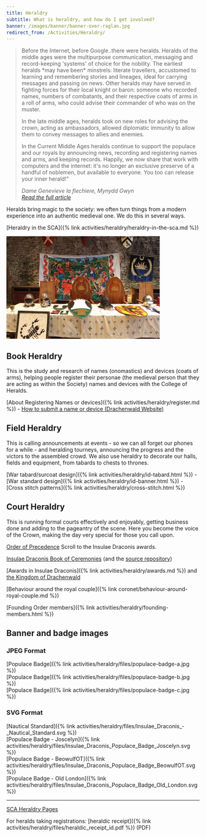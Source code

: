 ```yaml
---
title: Heraldry
subtitle: What is heraldry, and how do I get involved?
banner: /images/banner/banner-over-raglan.jpg
redirect_from: /Activities/Heraldry/
---
```


<blockquote class="testimonial">
<p>
  Before the Internet, before Google..there were heralds.  Heralds of the middle ages were the multipurpose communication, messaging and record-keeping
  &#39;systems&#39; of choice for the nobility.
  The earliest heralds *may have been* minstrels: literate travellers, accustomed to learning and
  remembering stories and lineages, ideal for carrying messages and passing on news. Other heralds
  may have served in fighting forces for their local knight or baron: someone who recorded names,
  numbers of combatants, and their respective coats of arms in a roll of arms, who could advise their
  commander of who was on the muster.
</p>
<p>
  In the late middle ages, heralds took on new roles for advising the crown, acting as ambassadors,
  allowed diplomatic immunity to allow them to convey messages to allies and enemies.
</p>
<p>
  In the Current Middle Ages heralds continue to support the populace and our royals by announcing
  news, recording and registering names and arms, and keeping records. Happily, we now share that work with computers and the internet: it&#39;s no longer an exclusive
  preserve of a handful of noblemen, but available to everyone. You too can release your inner herald!"
</p>
<cite>
<span class="name">Dame Genevieve la flechiere, Mynydd Gwyn</span><br />
<a href="{% link activities/heraldry/before-the-internet.md %}">Read the full article</a>
</cite>

</blockquote>

Heralds bring magic to the society: we often turn things from a modern experience into an authentic medieval one. We do this in several ways.

[Heraldry in the SCA]({% link activities/heraldry/heraldry-in-the-sca.md %})

<img src="/images/heraldry/heraldryandhelms.jpg" class="rounded shadow float-md-end m-2" alt="" />

## Book Heraldry

This is the study and research of names (onomastics) and devices (coats of arms), helping people register their personae (the medieval person that they are acting as within the Society) names and devices with the College of Heralds. 

[About Registering Names or devices]({% link activities/heraldry/register.md %}) -
[How to submit a name or device (Drachenwald Website)](https://drachenwald.sca.org/offices/herald/submittingnamesheraldry/)

## Field Heraldry

This is calling announcements at events - so we can all forget our phones for a while - and heralding tourneys, announcing the progress and the victors to the assembled crowd. We also use heraldry to decorate our halls, fields and equipment, from tabards to chests to thrones.

[War tabard/surcoat design]({% link activities/heraldry/id-tabard.html %}) -
[War standard design]({% link activities/heraldry/id-banner.html %}) -
[Cross stitch patterns]({% link activities/heraldry/cross-stitch.html %})

## Court Heraldry
This is running formal courts effectively and enjoyably, getting business done and adding to the pageantry of the scene. Here you become the voice of the Crown, making the day very special for those you call upon.

[Order of Precedence](http://op.drachenwald.sca.org/awards) Scroll to the Insulae Draconis awards.

[Insulae Draconis Book of Ceremonies](https://insulaedraconis.gitlab.io/ceremonies/) (and the [source repository](https://gitlab.com/insulaedraconis/ceremonies))

[Awards in Insulae Draconis]({% link activities/heraldry/awards.md %}) and [the Kingdom of Drachenwald](http://www.drachenwald.sca.org/offices/herald/drachenwaldawardsorders/)

[Behaviour around the royal couple]({% link coronet/behaviour-around-royal-couple.md %})

[Founding Order members]({% link activities/heraldry/founding-members.html %})

## Banner and badge images

### JPEG Format

[Populace Badge]({% link activities/heraldry/files/populace-badge-a.jpg %})  
[Populace Badge]({% link activities/heraldry/files/populace-badge-b.jpg %})  
[Populace Badge]({% link activities/heraldry/files/populace-badge-c.jpg %})  

### SVG Format

[Nautical Standard]({% link activities/heraldry/files/Insulae_Draconis_-_Nautical_Standard.svg %})  
[Populace Badge - Joscelyn]({% link activities/heraldry/files/Insulae_Draconis_Populace_Badge_Joscelyn.svg %})  
[Populace Badge - BeowulfOT]({% link activities/heraldry/files/Insulae_Draconis_Populace_Badge_BeowulfOT.svg %})  
[Populace Badge - Old London]({% link activities/heraldry/files/Insulae_Draconis_Populace_Badge_Old_London.svg %}) 


<hr>

[SCA Heraldry Pages](http://heraldry.sca.org/)

For heralds taking registrations: [heraldic receipt]({% link activities/heraldry/files/heraldic_receipt_id.pdf %}) (PDF)